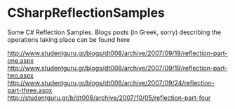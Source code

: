 CSharpReflectionSamples
=======================

Some C# Reflection Samples. Blogs posts (in Greek, sorry) describing the operations taking place can be found here

http://www.studentguru.gr/blogs/dt008/archive/2007/09/19/reflection-part-one.aspx
http://www.studentguru.gr/blogs/dt008/archive/2007/09/19/reflection-part-two.aspx
http://www.studentguru.gr/blogs/dt008/archive/2007/09/24/reflection-part-three.aspx
http://studentguru.gr/b/dt008/archive/2007/10/05/reflection-part-four 
